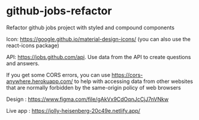 # github-jobs-refactor

Refactor github jobs project with styled and compound components

Icon: https://google.github.io/material-design-icons/ (you can also use the react-icons package)

API: https://jobs.github.com/api. Use data from the API to create questions and answers.

If you get some CORS errors, you can use https://cors-anywhere.herokuapp.com/ to help with accessing data from other websites that are normally forbidden by the same-origin policy of web browsers

Design : https://www.figma.com/file/gAkVx9CdOqnJcCjJ7nVNkw

Live app : https://jolly-heisenberg-20c49e.netlify.app/